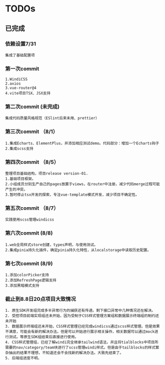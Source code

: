 # TODOs

## 已完成

### 依赖设置7/31

```
集成了基础配置项
```

### 第一次commit

```
1.WindiCSS
2.axios
3.vue-router@4
4.vite项目TSX、JSX支持
```

### 第二次commit (未完成)

```
集成代码质量风格规范（ESlint后来未用、prettier）
```

### 第三次commit （8/1）

```
1.集成Echarts、ElementPlus，并添加相应测试demo。代码部分：增加一个Echarts钩子
2.集成scss支持
```

### 第四次commit （8/5）

```
整理项目基础结构，项目release version-01.
1.基础项目框架。
2.小组成员分别生产自己的pages放置于views，在router中注册，减少代码merge过程可能产生的冲突。
3.暂时停止tsx开发的探索，专注vue-template模式开发，减少项目不确定性。
```

### 第五次commit （8/7）

```
实践使用scss管理windicss
```

### 第六次commit (8/8)

```
1.web全局样式store创建，types声明，与使用测试。
2.集成pinia持久化插件，确定pinia持久化特性，从localstorage中读取历史配置。
```

### 第七次commit (8/9)

```
1.添加colorPicker支持
2.添加RefreshPage逻辑支持
3.添加黑暗模式支持
```

### 截止到8.8日20点项目大致情况
```
1. 原生SDK开发组完成多半异常行为的捕获还有传递。剩下接口异常中几种情况还在解决。
2. 受控项目前端实现组还未开始，因为受制于CSS样式管理方案组和数据展示终端组的制约还未开始
3. 数据展示终端组还未开始，CSS样式管理已经完成windicss通过scss样式管理。但是效果不满意，可能会有新的解决办法。但是可以开始进行展示相关操作，相关数据可以通过mock进行测试。等原生SDK组结束后直接进行使用。
4. CSS样式管理组，已经了解windi完全继承tailwind语法，并且将tialblocks中项目所需要的nav/category/team块进行了scss管理windi样式。但是由于tailblocks的样式繁杂抽出的结果不理想，不知道还会不会找新的解决办法。大致先结束了。
5. 后端组进度不明。
```